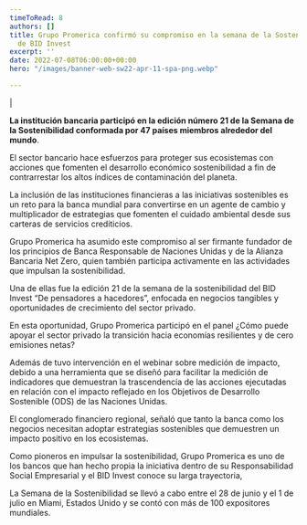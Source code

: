 ```yaml
---
timeToRead: 8
authors: []
title: Grupo Promerica confirmó su compromiso en la semana de la Sostenibilidad 2022
  de BID Invest
excerpt: ''
date: 2022-07-08T06:00:00+00:00
hero: "/images/banner-web-sw22-apr-11-spa-png.webp"

---
```

|

**La institución bancaria participó en la edición número 21 de la Semana de la Sostenibilidad conformada por 47 países miembros alrededor del mundo**.

El sector bancario hace esfuerzos para proteger sus ecosistemas con acciones que fomenten el desarrollo económico sostenibilidad a fin de contrarrestar los altos índices de contaminación del planeta.

La inclusión de las instituciones financieras a las iniciativas sostenibles es un reto para la banca mundial para convertirse en un agente de cambio y multiplicador de estrategias que fomenten el cuidado ambiental desde sus carteras de servicios crediticios.

Grupo Promerica ha asumido este compromiso al ser firmante fundador de los principios de Banca Responsable de Naciones Unidas y de la Alianza Bancaria Net Zero, quien también participa activamente en las actividades que impulsan la sostenibilidad.

Una de ellas fue la edición 21 de la semana de la sostenibilidad del BID Invest “De pensadores a hacedores”, enfocada en negocios tangibles y oportunidades de crecimiento del sector privado.

En esta oportunidad, Grupo Promerica participó en el panel ¿Cómo puede apoyar el sector privado la transición hacia economías resilientes y de cero emisiones netas?

Además de tuvo intervención en el webinar sobre medición de impacto, debido a una herramienta que se diseñó para facilitar la medición de indicadores que demuestran la trascendencia de las acciones ejecutadas en relación con el impacto reflejado en los Objetivos de Desarrollo Sostenible (ODS) de las Naciones Unidas.

El conglomerado financiero regional, señaló que tanto la banca como los negocios necesitan adoptar estrategias sostenibles que demuestren un impacto positivo en los ecosistemas.

Como pioneros en impulsar la sostenibilidad, Grupo Promerica es uno de los bancos que han hecho propia la iniciativa dentro de su Responsabilidad Social Empresarial y el BID Invest conoce su larga trayectoria,

La Semana de la Sostenibilidad se llevó a cabo entre el 28 de junio y el 1 de julio en Miami, Estados Unido y se contó con más de 100 expositores mundiales.